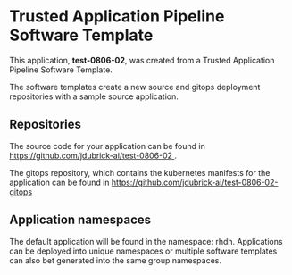 # Trusted Application Pipeline Software Template

This application, **test-0806-02**, was created from a Trusted Application Pipeline Software Template.

The software templates create a new source and gitops deployment repositories with a sample source application. 

## Repositories

The source code for your application can be found in [https://github.com/jdubrick-ai/test-0806-02 ](https://github.com/jdubrick-ai/test-0806-02 ).
 
The gitops repository, which contains the kubernetes manifests for the application can be found in 
[https://github.com/jdubrick-ai/test-0806-02-gitops ](https://github.com/jdubrick-ai/test-0806-02-gitops ) 

## Application namespaces 

The default application will be found in the namespace: rhdh. Applications can be deployed into unique namespaces or multiple software templates can also bet generated into the same group namespaces.  